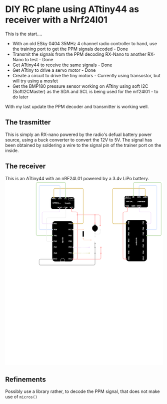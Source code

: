 # DIY RC plane using ATtiny44 as receiver with a Nrf24l01

This is the start....

* With an old ESky 0404 35MHz 4 channel radio controller to hand,  use the training port to get the PPM signals decoded - Done
* Transmit the signals from the PPM decoding RX-Nano to another RX-Nano to test - Done
* Get ATtiny44 to receive the same signals - Done
* Get ATtiny to drive a servo motor - Done
* Create a circuit to drive the tiny motors - Currently using transostor, but will try using a mosfet
* Get the BMP180 pressure sensor working on ATtiny using soft I2C (SoftI2CMaster) as the SDA and SCL is being used for the nrf24l01 - to do later

With my last update the PPM decoder and transmitter is working well.

## The trasmitter
This is simply an RX-nano powered by the radio's defual battery power source, using a buck converter to convert the 12V to 5V. The signal has been obtained by soldering a wire to the signal pin of the trainer port on the inside.

## The receiver
This is an ATtiny44 with an nRF24L01 powered by a 3.4v LiPo battery.
![circuit diagram](docs/rc-receiver.drawio.svg)


## Refinements
Possibly use a library rather, to decode the PPM signal, that does not make use of `micros()`





